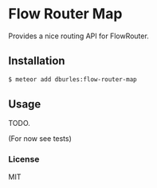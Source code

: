 # Flow Router Map

Provides a nice routing API for FlowRouter.

## Installation

```sh
$ meteor add dburles:flow-router-map
```

## Usage

TODO.

(For now see tests)

### License

MIT